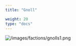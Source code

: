 ```yaml
---
title: "Gnoll"

weight: 20
type: "docs"
---
```


![/images/factions/gnolls1.png](/images/factions/gnolls1.png)